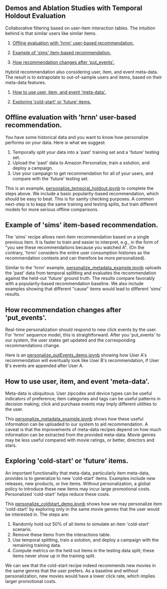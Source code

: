 Demos and Ablation Studies with Temporal Holdout Evaluation
---

Collaborative filtering based on user-item interaction tables. The intuition behind is that similar users like similar items.

1. [Offline evaluation with 'hrnn' user-based recommendation.](#hrnn)

1. [Example of 'sims' item-based recommendation.](#sims)

1. [How recommendation changes after 'put_events'.](#put_events)

Hybrid recommendation also considering user, item, and event meta-data. The result is to extrapolate to out-of-sample users and items, based on their meta-data features.

1. [How to use user, item, and event 'meta-data'.](#metadata)

1. [Exploring 'cold-start' or 'future' items.](#item_cold_start)

## Offline evaluation with 'hrnn' user-based recommendation.<a name="hrnn"/>

You have some historical data and you want to know how personalize performs on your data. Here is what we suggest:

1. Temporally split your data into a 'past' training set and a 'future' testing set.
2. Upload the 'past' data to Amazon Personalize, train a solution, and deploy a campaign.
3. Use your campaign to get recommendation for all of your users, and compare with the 'future' testing set.

This is an example, [personalize_temporal_holdout.ipynb](personalize_temporal_holdout.ipynb) to complete the steps above. We include a basic popularity-based recommendation, which should be easy to beat. This is for sanity checking purposes. A common next-step is to kepp the same training and testing splits, but train different models for more serious offline comparisons.

## Example of 'sims' item-based recommendation.<a name="sims"/>

The 'sims' recipe allows next-item recommendation based on a single previous item. It is faster to train and easier to interpret, e.g., in the form of "you see these recommendations because you watched A". (On the contrary, 'hrnn' considers the entire user consumption histories as the recommendation contexts and can therefore be more personalized).

Similar to the 'hrnn' example, [personalize_metadata_example.ipynb](personalize_metadata_example.ipynb) uploads the 'past' data from temporal splitting and evaluates the recommendation against the held-out 'future' ground truth. The results compare favorably with a popularity-based recommendation baseline. We also include examples showing that different "cause" items would lead to different 'sims' results.

## How recommendation changes after 'put_events'.<a name="put_events"/>

Real-time personalization should respond to new click events by the user. For 'hrnn' sequence model, this is straightforward. After you 'put_events' to our system, the user states get updated and the corresponding recommendations change.

Here is an [personalize_putEvents_demo.ipynb](personalize_putEvents_demo.ipynb) showing how User A's recommendation will eventually look like User B's recommendation, if User B's events are appended after User A.

## How to use user, item, and event 'meta-data'.<a name="metadata"/>

Meta-data is ubiquitous. User zipcodes and device types can be useful indicators of preference; item categories and tags can be useful patterns in decision making; click and purchase events may imply different utilities to the user.

This [personalize_metadata_example.ipynb](personalize_metadata_example.ipynb) shows how these useful information can be uploaded to our system to aid recommendation. A caveat is that the improvements of meta-data recipes depend on how much information can be extracted from the provided meta-data. Movie genres may be less useful compared with movie ratings, or better, directors and stars.

## Exploring 'cold-start' or 'future' items.<a name="item_cold_start"/>

An important functionality that meta-data, particularly item meta-data, provides is to generalize to new 'cold-start' items. Examples include new releases, new products, or live items. Without personalization, a global policy to introduce these new items may incur large promotional costs. Personalized 'cold-start' helps reduce these costs.

This [personalize_coldstart_demo.ipynb](personalize_coldstart_demo.ipynb) shows how we may personalize item 'cold-start' by exploring only in the same movie genres that the user would be interested in. The steps are:

1. Randomly hold out 50% of all items to simulate an item 'cold-start' scenario.
2. Remove these items from the interactions table.
3. Use temporal splitting, train a solution, and deploy a campaign with the remaining training data.
4. Compute metrics on the held out items in the testing data split; these items never show up in the training split.

We can see that the cold-start recipe indeed recommends new movies in the same genres that the user prefers. As a baseline and without personalization, new movies would have a lower click rate, which implies larger promotional costs.
